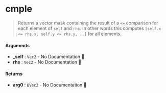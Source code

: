 # cmple

>  Returns a vector mask containing the result of a `<=` comparison for each element of
>  `self` and `rhs`.
>  In other words this computes `[self.x <= rhs.x, self.y <= rhs.y, ..]` for all
>  elements.

#### Arguments

- **\_self** : `Vec2` \- No Documentation 🚧
- **rhs** : `Vec2` \- No Documentation 🚧

#### Returns

- **arg0** : `BVec2` \- No Documentation 🚧